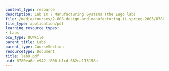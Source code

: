 ```yaml
---
content_type: resource
description: Lab IX ? Manufacturing Systems (the Lego lab)
file: /media/courses/2-008-design-and-manufacturing-ii-spring-2003/8780ea6ee942f806b1cd662ca115158a_lab9.pdf
file_type: application/pdf
learning_resource_types:
- Labs
ocw_type: OCWFile
parent_title: Labs
parent_type: CourseSection
resourcetype: Document
title: lab9.pdf
uid: 8780ea6e-e942-f806-b1cd-662ca115158a
---
```

